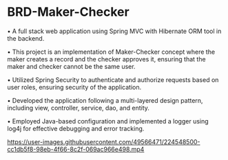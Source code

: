 # BRD-Maker-Checker
• A full stack web application using Spring MVC with Hibernate ORM tool in the backend.

• This project is an implementation of Maker-Checker concept where the maker creates a record and the checker approves it, ensuring that the maker and checker cannot be the same user.

• Utilized Spring Security to authenticate and authorize requests based on user roles, ensuring security of the application.

• Developed the application following a multi-layered design pattern, including view, controller, service, dao, and entity.

• Employed Java-based configuration and implemented a logger using log4j for effective debugging and error tracking.





https://user-images.githubusercontent.com/49566471/224548500-cc1db5f8-98eb-4f66-8c2f-069ac966e498.mp4

